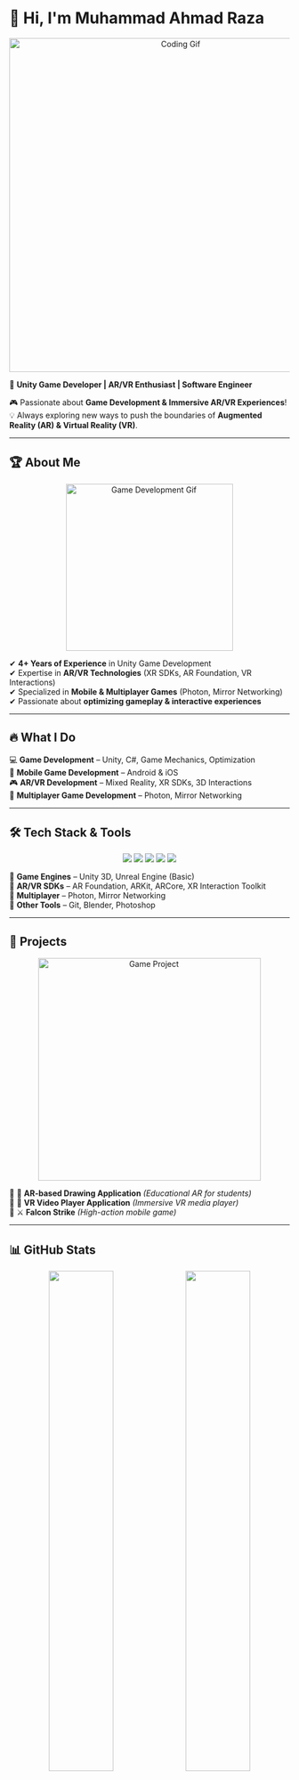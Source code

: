 # 👋 Hi, I'm **Muhammad Ahmad Raza**  

<p align="center">
  <img src="https://media.giphy.com/media/qgQUggAC3Pfv687qPC/giphy.gif" width="600" alt="Coding Gif" />
</p>

🚀 **Unity Game Developer | AR/VR Enthusiast | Software Engineer**  

🎮 Passionate about **Game Development & Immersive AR/VR Experiences**!  
💡 Always exploring new ways to push the boundaries of **Augmented Reality (AR) & Virtual Reality (VR)**.  

---

## 🏆 **About Me**  
<p align="center">
  <img src="https://media.giphy.com/media/26AHONQ79FdWZhAI0/giphy.gif" width="300" alt="Game Development Gif" />
</p>

✔ **4+ Years of Experience** in Unity Game Development  
✔ Expertise in **AR/VR Technologies** (XR SDKs, AR Foundation, VR Interactions)  
✔ Specialized in **Mobile & Multiplayer Games** (Photon, Mirror Networking)  
✔ Passionate about **optimizing gameplay & interactive experiences**  

---

## 🔥 **What I Do**  
💻 **Game Development** – Unity, C#, Game Mechanics, Optimization  
📱 **Mobile Game Development** – Android & iOS  
🎮 **AR/VR Development** – Mixed Reality, XR SDKs, 3D Interactions  
🚀 **Multiplayer Game Development** – Photon, Mirror Networking  

---

## 🛠 **Tech Stack & Tools**  
<p align="center">
  <img src="https://img.shields.io/badge/Unity-100000?style=for-the-badge&logo=unity&logoColor=white" />
  <img src="https://img.shields.io/badge/C%23-239120?style=for-the-badge&logo=c-sharp&logoColor=white" />
  <img src="https://img.shields.io/badge/Blender-F5792A?style=for-the-badge&logo=blender&logoColor=white" />
  <img src="https://img.shields.io/badge/GitHub-100000?style=for-the-badge&logo=github&logoColor=white" />
  <img src="https://img.shields.io/badge/Adobe%20Photoshop-31A8FF?style=for-the-badge&logo=adobe-photoshop&logoColor=white" />
</p>

📌 **Game Engines** – Unity 3D, Unreal Engine (Basic)  
📌 **AR/VR SDKs** – AR Foundation, ARKit, ARCore, XR Interaction Toolkit  
📌 **Multiplayer** – Photon, Mirror Networking  
📌 **Other Tools** – Git, Blender, Photoshop  

---

## 🚀 **Projects**  
<p align="center">
  <img src="https://media.giphy.com/media/xT9IgzoKnwFNmISR8I/giphy.gif" width="400" alt="Game Project" />
</p>

🔹 🎨 **AR-based Drawing Application** *(Educational AR for students)*  
🔹 🎥 **VR Video Player Application** *(Immersive VR media player)*  
🔹 ⚔ **Falcon Strike** *(High-action mobile game)*  

---

## 📊 **GitHub Stats**  
<p align="center">  
  <img src="https://github-readme-stats.vercel.app/api?username=muhammadahmadraza&show_icons=true&theme=tokyonight" width="48%" />  
  <img src="https://github-readme-streak-stats.herokuapp.com/?user=muhammadahmadraza&theme=tokyonight" width="48%" />  
</p>  

---

## 🌎 **Let's Connect!**  
📧 **Email**: mahmedraza503@gmail.com  
🔗 **LinkedIn**: [linkedin.com/in/ahmadraza](https://www.linkedin.com/in/muhammad-ahmad-00637b199)  
🐦 **Portfolio**: [@ahmadraza_dev](https://portfolio-ahmadraza.netlify.app/)  
🚀 **Twitter**: [@ahmadraza_dev](https://twitter.com/ahmadraza_dev)  

💡 **_"Building the future of gaming & immersive experiences!"_** 🎮🔥 
